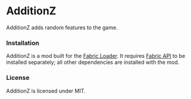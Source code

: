 # AdditionZ
AdditionZ adds random features to the game.

### Installation
AdditionZ is a mod built for the [Fabric Loader](https://fabricmc.net/). It requires [Fabric API](https://www.curseforge.com/minecraft/mc-mods/fabric-api) to be installed separately; all other dependencies are installed with the mod.

### License
AdditionZ is licensed under MIT.
